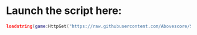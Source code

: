 # Launch the script here:
```lua
loadstring(game:HttpGet("https://raw.githubusercontent.com/Abovescore/StarvingsTrollingPanel/main/hub.lua"))()
```
